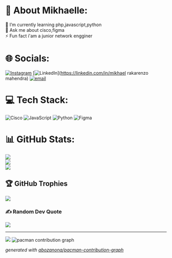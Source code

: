 # 💫 About Mikhaelle:
🌱 I’m currently learning php,javascript,python<br>💬 Ask me about cisco,figma<br>⚡ Fun fact i'am a junior network engginer<br> 


# 🌐 Socials:
[![Instagram](https://img.shields.io/badge/Instagram-%23E4405F.svg?logo=Instagram&logoColor=white)](https://instagram.com/mikhaelle._) [![LinkedIn](https://img.shields.io/badge/LinkedIn-%230077B5.svg?logo=linkedin&logoColor=white)](https://linkedin.com/in/mikhael rakarenzo mahendra) [![email](https://img.shields.io/badge/Email-D14836?logo=gmail&logoColor=white)](mailto:mikhaelrakarenzo@gmail.com) 

# 💻 Tech Stack:
![Cisco](https://img.shields.io/badge/cisco-%23049fd9.svg?style=for-the-badge&logo=cisco&logoColor=black) ![JavaScript](https://img.shields.io/badge/javascript-%23323330.svg?style=for-the-badge&logo=javascript&logoColor=%23F7DF1E) ![Python](https://img.shields.io/badge/python-3670A0?style=for-the-badge&logo=python&logoColor=ffdd54) ![Figma](https://img.shields.io/badge/figma-%23F24E1E.svg?style=for-the-badge&logo=figma&logoColor=white)
# 📊 GitHub Stats:
![](https://github-readme-stats.vercel.app/api?username=mikhaelle&theme=radical&hide_border=false&include_all_commits=false&count_private=false)<br/>
![](https://nirzak-streak-stats.vercel.app/?user=mikhaelle&theme=radical&hide_border=false)<br/>
![](https://github-readme-stats.vercel.app/api/top-langs/?username=mikhaelle&theme=radical&hide_border=false&include_all_commits=false&count_private=false&layout=compact)

## 🏆 GitHub Trophies
![](https://github-profile-trophy.vercel.app/?username=mikhaelle&theme=radical&no-frame=false&no-bg=true&margin-w=4)

### ✍️ Random Dev Quote
![](https://quotes-github-readme.vercel.app/api?type=horizontal&theme=radical)

---
[![](https://visitcount.itsvg.in/api?id=mikhaelle&icon=2&color=0)](https://visitcount.itsvg.in)
<picture>
  <source media="(prefers-color-scheme: dark)" srcset="https://raw.githubusercontent.com/[mikhaelle-dev]/[mikhaelle-dev]/output/pacman-contribution-graph-dark.svg">
  <source media="(prefers-color-scheme: light)" srcset="https://raw.githubusercontent.com/[mikhaelle-dev]/[mikhaelle-dev]/output/pacman-contribution-graph.svg">
  <img alt="pacman contribution graph" src="https://raw.githubusercontent.com/[mikhaelle-dev]/[mikhaelle-dev]/output/pacman-contribution-graph.svg">
</picture>

_generated with [abozanona/pacman-contribution-graph](https://abozanona.github.io/pacman-contribution-graph/)_
<!-- Proudly created with GPRM ( https://gprm.itsvg.in ) -->
